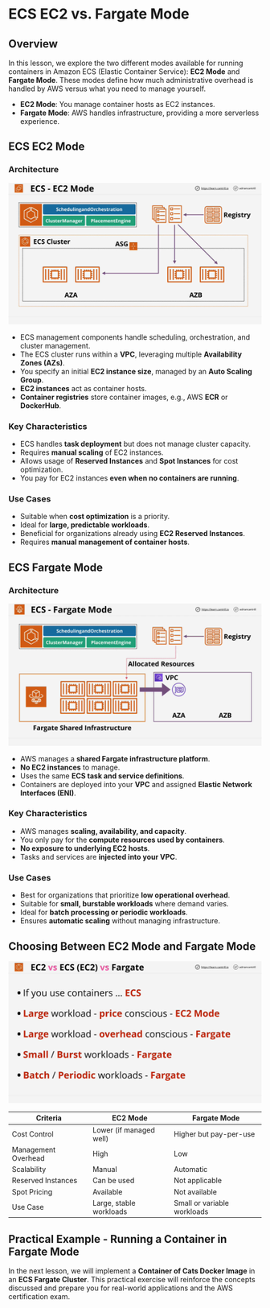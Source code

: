 # ECS EC2 vs. Fargate Mode

## Overview

In this lesson, we explore the two different modes available for running containers in Amazon ECS (Elastic Container Service): **EC2 Mode** and **Fargate Mode**. These modes define how much administrative overhead is handled by AWS versus what you need to manage yourself.

- **EC2 Mode**: You manage container hosts as EC2 instances.
- **Fargate Mode**: AWS handles infrastructure, providing a more serverless experience.

## ECS EC2 Mode

### Architecture

![alt text](image-8.png)

- ECS management components handle scheduling, orchestration, and cluster management.
- The ECS cluster runs within a **VPC**, leveraging multiple **Availability Zones (AZs)**.
- You specify an initial **EC2 instance size**, managed by an **Auto Scaling Group**.
- **EC2 instances** act as container hosts.
- **Container registries** store container images, e.g., AWS **ECR** or **DockerHub**.

### Key Characteristics

- ECS handles **task deployment** but does not manage cluster capacity.
- Requires **manual scaling** of EC2 instances.
- Allows usage of **Reserved Instances** and **Spot Instances** for cost optimization.
- You pay for EC2 instances **even when no containers are running**.

### Use Cases

- Suitable when **cost optimization** is a priority.
- Ideal for **large, predictable workloads**.
- Beneficial for organizations already using **EC2 Reserved Instances**.
- Requires **manual management of container hosts**.

## ECS Fargate Mode

### Architecture

![alt text](image-9.png)

- AWS manages a **shared Fargate infrastructure platform**.
- **No EC2 instances** to manage.
- Uses the same **ECS task and service definitions**.
- Containers are deployed into your **VPC** and assigned **Elastic Network Interfaces (ENI)**.

### Key Characteristics

- AWS manages **scaling, availability, and capacity**.
- You only pay for the **compute resources used by containers**.
- **No exposure to underlying EC2 hosts**.
- Tasks and services are **injected into your VPC**.

### Use Cases

- Best for organizations that prioritize **low operational overhead**.
- Suitable for **small, burstable workloads** where demand varies.
- Ideal for **batch processing or periodic workloads**.
- Ensures **automatic scaling** without managing infrastructure.

## Choosing Between EC2 Mode and Fargate Mode

![alt text](image-10.png)

| Criteria            | EC2 Mode                | Fargate Mode                |
| ------------------- | ----------------------- | --------------------------- |
| Cost Control        | Lower (if managed well) | Higher but pay-per-use      |
| Management Overhead | High                    | Low                         |
| Scalability         | Manual                  | Automatic                   |
| Reserved Instances  | Can be used             | Not applicable              |
| Spot Pricing        | Available               | Not available               |
| Use Case            | Large, stable workloads | Small or variable workloads |

## Practical Example - Running a Container in Fargate Mode

In the next lesson, we will implement a **Container of Cats Docker Image** in an **ECS Fargate Cluster**. This practical exercise will reinforce the concepts discussed and prepare you for real-world applications and the AWS certification exam.
